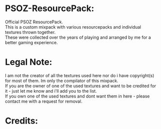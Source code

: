 # PSOZ-ResourcePack:

Official PSOZ ResourcePack. <br />
This is a custom mixpack with various resourcepacks and individual textures thrown together. <br />
These were collected over the years of playing and arranged by me for a better gaming experience.

# Legal Note:

I am not the creator of all the textures used here nor do i have copyright(s) for most of them. Im only the compilator of this mixpack. <br />
If you are the owner of one of the used textures and want to be credited for it - just let me know and i'll add you to the list. <br />
If you own one of the used textures and dont want them in here - please contact me with a request for removal.

# Credits:
